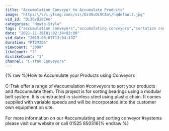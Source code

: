 ```yaml
---
title: "Accumulation Conveyor to Accumulate Products"
image: "https:\/\/i.ytimg.com\/vi\/Di3GvOi9CAo\/hqdefault.jpg"
vid_id: "Di3GvOi9CAo"
categories: "Howto-Style"
tags: ["accumulation conveyors","accumulating conveyors","sortation conveyors"]
date: "2021-11-26T01:02:34+03:00"
vid_date: "2019-03-07T13:04:13Z"
duration: "PT2M28S"
viewcount: "3090"
likeCount: "7"
dislikeCount: "1"
channel: "C-Trak Conveyors"
---
```

{% raw %}How to Accumulate your Products using Conveyors<br /><br />C-Trak offer a range of #accumulation #conveyors to sort your products and #accumulate them. This project is for sorting bearings using a modular belt system. It is constructed in stainless steel using plastic chain. It comes supplied with variable speeds and will be incorporated into the customer own equipment on site.<br /><br />For more information on our #accumulating and sorting conveyor #systems please visit our website or call 01525 850316{% endraw %}
